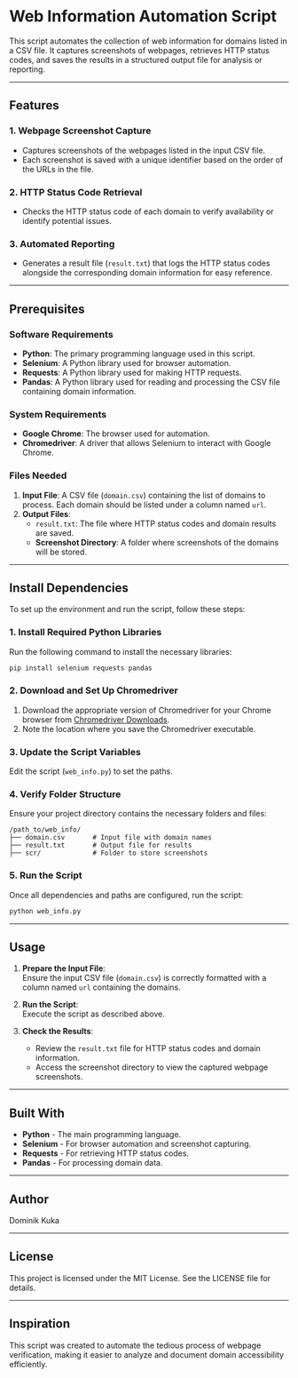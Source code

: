 
# Web Information Automation Script

This script automates the collection of web information for domains listed in a CSV file. It captures screenshots of webpages, retrieves HTTP status codes, and saves the results in a structured output file for analysis or reporting.

---

## Features

### 1. **Webpage Screenshot Capture**
- Captures screenshots of the webpages listed in the input CSV file. 
- Each screenshot is saved with a unique identifier based on the order of the URLs in the file.

### 2. **HTTP Status Code Retrieval**
- Checks the HTTP status code of each domain to verify availability or identify potential issues.

### 3. **Automated Reporting**
- Generates a result file (`result.txt`) that logs the HTTP status codes alongside the corresponding domain information for easy reference.

---

## Prerequisites

### Software Requirements
- **Python**: The primary programming language used in this script.
- **Selenium**: A Python library used for browser automation.
- **Requests**: A Python library used for making HTTP requests.
- **Pandas**: A Python library used for reading and processing the CSV file containing domain information.

### System Requirements
- **Google Chrome**: The browser used for automation.
- **Chromedriver**: A driver that allows Selenium to interact with Google Chrome.

### Files Needed
1. **Input File**: A CSV file (`domain.csv`) containing the list of domains to process. Each domain should be listed under a column named `url`.
2. **Output Files**:
   - `result.txt`: The file where HTTP status codes and domain results are saved.
   - **Screenshot Directory**: A folder where screenshots of the domains will be stored.

---

## Install Dependencies

To set up the environment and run the script, follow these steps:

### 1. Install Required Python Libraries
Run the following command to install the necessary libraries:
```bash
pip install selenium requests pandas
```

### 2. Download and Set Up Chromedriver
1. Download the appropriate version of Chromedriver for your Chrome browser from [Chromedriver Downloads](https://chromedriver.chromium.org/downloads).
2. Note the location where you save the Chromedriver executable.

### 3. Update the Script Variables
Edit the script (`web_info.py`) to set the paths.

### 4. Verify Folder Structure
Ensure your project directory contains the necessary folders and files:
```
/path_to/web_info/
├── domain.csv       # Input file with domain names
├── result.txt       # Output file for results
├── scr/             # Folder to store screenshots
```

### 5. Run the Script
Once all dependencies and paths are configured, run the script:
```bash
python web_info.py
```

---

## Usage

1. **Prepare the Input File**:  
   Ensure the input CSV file (`domain.csv`) is correctly formatted with a column named `url` containing the domains.

2. **Run the Script**:  
   Execute the script as described above.

3. **Check the Results**:  
   - Review the `result.txt` file for HTTP status codes and domain information.
   - Access the screenshot directory to view the captured webpage screenshots.

---

## Built With
- **Python** - The main programming language.
- **Selenium** - For browser automation and screenshot capturing.
- **Requests** - For retrieving HTTP status codes.
- **Pandas** - For processing domain data.

---

## Author
Dominik Kuka

---

## License
This project is licensed under the MIT License. See the LICENSE file for details.

---

## Inspiration
This script was created to automate the tedious process of webpage verification, making it easier to analyze and document domain accessibility efficiently.
